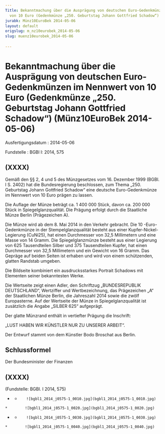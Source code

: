 ```yaml
---
Title: Bekanntmachung über die Ausprägung von deutschen Euro-Gedenkmünzen im Nennwert
  von 10 Euro (Gedenkmünze „250. Geburtstag Johann Gottfried Schadow“)
jurabk: Münz10EuroBek 2014-05-06
layout: default
origslug: m_nz10eurobek_2014-05-06
slug: muenz10eurobek_2014-05-06

---
```


# Bekanntmachung über die Ausprägung von deutschen Euro-Gedenkmünzen im Nennwert von 10 Euro (Gedenkmünze „250. Geburtstag Johann Gottfried Schadow“) (Münz10EuroBek 2014-05-06)

Ausfertigungsdatum
:   2014-05-06

Fundstelle
:   BGBl I: 2014, 575


## (XXXX)

Gemäß den §§ 2, 4 und 5 des Münzgesetzes vom 16. Dezember 1999 (BGBl.
I S. 2402) hat die Bundesregierung beschlossen, zum Thema „250.
Geburtstag Johann Gottfried Schadow“ eine deutsche Euro-Gedenkmünze im
Nennwert von 10 Euro prägen zu lassen.

Die Auflage der Münze beträgt ca. 1 400 000 Stück, davon ca. 200 000
Stück in Spiegelglanzqualität. Die Prägung erfolgt durch die
Staatliche Münze Berlin (Prägezeichen A).

Die Münze wird ab dem 8. Mai 2014 in den Verkehr gebracht. Die 10
-Euro-Gedenkmünze in der Stempelglanzqualität besteht aus einer
Kupfer-Nickel-Legierung (CuNi25), hat einen Durchmesser von 32,5
Millimetern und eine Masse von 14 Gramm. Die Spiegelglanzmünze besteht
aus einer Legierung von 625 Tausendteilen Silber und 375 Tausendteilen
Kupfer, hat einen Durchmesser von 32,5 Millimetern und ein Gewicht von
16 Gramm. Das Gepräge auf beiden Seiten ist erhaben und wird von einem
schützenden, glatten Randstab umgeben.

Die Bildseite kombiniert ein ausdrucksstarkes Portrait Schadows mit
Elementen seiner bekanntesten Werke.

Die Wertseite zeigt einen Adler, den Schriftzug „BUNDESREPUBLIK
DEUTSCHLAND“, Wertziffer und Wertbezeichnung, das Prägezeichen „A“ der
Staatlichen Münze Berlin, die Jahreszahl 2014 sowie die zwölf
Europasterne. Auf der Wertseite der Münze in Spiegelglanzqualität ist
zusätzlich die Angabe „SILBER 625“ aufgeprägt.

Der glatte Münzrand enthält in vertiefter Prägung die Inschrift:

„LUST HABEN WIR KÜNSTLER
NUR ZU
UNSERER ARBEIT“.

Der Entwurf stammt von dem Künstler Bodo Broschat aus Berlin.


## Schlussformel

Der Bundesminister der Finanzen


## (XXXX)

(Fundstelle: BGBl. I 2014, 575)


*    *        ![bgbl1_2014_j0575-1_0010.jpg](bgbl1_2014_j0575-1_0010.jpg)
    *        ![bgbl1_2014_j0575-1_0020.jpg](bgbl1_2014_j0575-1_0020.jpg)

*    *        ![bgbl1_2014_j0575-1_0030.jpg](bgbl1_2014_j0575-1_0030.jpg)
    *        ![bgbl1_2014_j0575-1_0040.jpg](bgbl1_2014_j0575-1_0040.jpg)


